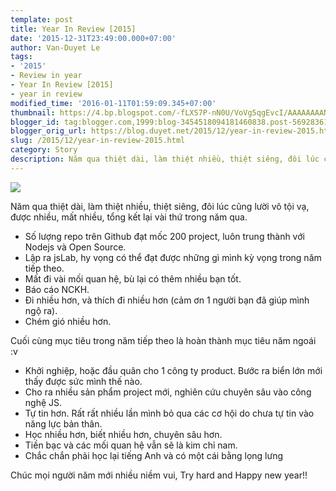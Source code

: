 ```yaml
---
template: post
title: Year In Review [2015]
date: '2015-12-31T23:49:00.000+07:00'
author: Van-Duyet Le
tags:
- '2015'
- Review in year
- Year In Review [2015]
- year in review
modified_time: '2016-01-11T01:59:09.345+07:00'
thumbnail: https://4.bp.blogspot.com/-fLXS7P-nN0U/VoVg5qgEvcI/AAAAAAAANpQ/y3PC7LaWdj4/s1600/2016-Season_trailerstill.gif
blogger_id: tag:blogger.com,1999:blog-3454518094181460838.post-5692836187888278919
blogger_orig_url: https://blog.duyet.net/2015/12/year-in-review-2015.html
slug: /2015/12/year-in-review-2015.html
category: Story
description: Năm qua thiệt dài, làm thiệt nhiều, thiệt siêng, đôi lúc cũng lười vô tội vạ, được nhiều, mất nhiều, tổng kết lại vài thứ trong năm qua.
---
```


[![](https://4.bp.blogspot.com/-fLXS7P-nN0U/VoVg5qgEvcI/AAAAAAAANpQ/y3PC7LaWdj4/s1600/2016-Season_trailerstill.gif)](https://blog.duyet.net/2015/12/year-in-review-2015.html)

Năm qua thiệt dài, làm thiệt nhiều, thiệt siêng, đôi lúc cũng lười vô tội vạ, được nhiều, mất nhiều, tổng kết lại vài thứ trong năm qua.

- Số lượng repo trên Github đạt mốc 200 project, luôn trung thành với Nodejs và Open Source.
- Lập ra jsLab, hy vọng có thể đạt được những gì mình kỳ vọng trong năm tiếp theo.
- Mất đi vài mối quan hệ, bù lại có thêm nhiều bạn tốt.
- Báo cáo NCKH.
- Đi nhiều hơn, và thích đi nhiều hơn (cảm ơn 1 người bạn đã giúp mình ngộ ra).
- Chém gió nhiều hơn.

Cuối cùng mục tiêu trong năm tiếp theo là hoàn thành mục tiêu năm ngoái :v

- Khởi nghiệp, hoặc đầu quân cho 1 công ty product. Bước ra biển lớn mới thấy được sức mình thế nào.
- Cho ra nhiều sản phẩm project mới, nghiên cứu chuyên sâu vào công nghệ JS.
- Tự tin hơn. Rất rất nhiều lần mình bỏ qua các cơ hội do chưa tự tin vào năng lực bản thân.
- Học nhiều hơn, biết nhiều hơn, chuyên sâu hơn. 
- Tiền bạc và các mối quan hệ vẫn sẽ là kim chỉ nam.
- Chắc chắn phải học lại tiếng Anh và có một cái bằng lọng lưng

Chúc mọi người năm mới nhiều niềm vui, Try hard and Happy new year!! 

